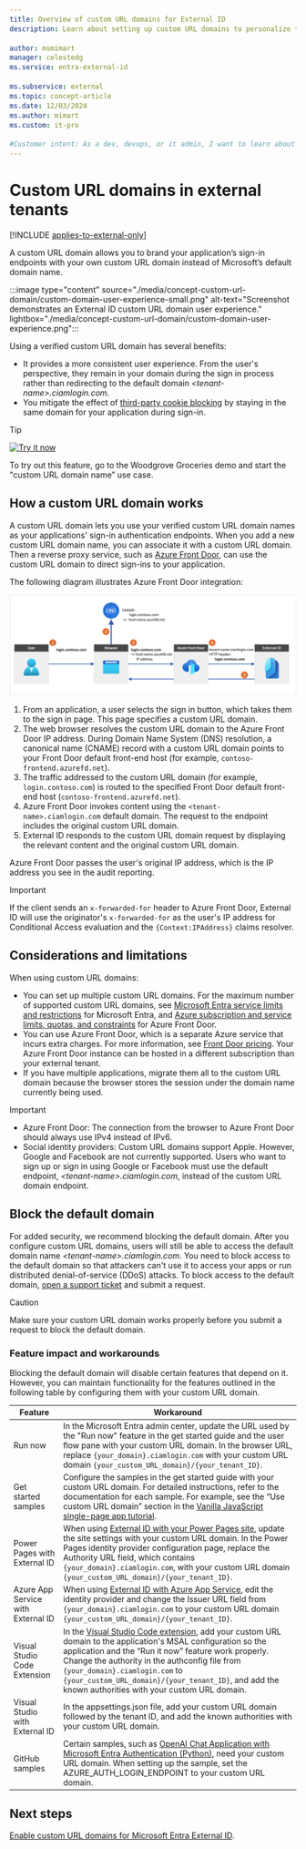 ```yaml
---
title: Overview of custom URL domains for External ID
description: Learn about setting up custom URL domains to personalize the authentication sign-in endpoints for the external customers and consumers of your app.
 
author: msmimart
manager: celestedg
ms.service: entra-external-id
 
ms.subservice: external
ms.topic: concept-article
ms.date: 12/03/2024
ms.author: mimart
ms.custom: it-pro

#Customer intent: As a dev, devops, or it admin, I want to learn about personalizing my application’s sign-in endpoints with my own branding or naming instead of Microsoft’s default domain name by using a custom URL domain.
---
```


# Custom URL domains in external tenants

[!INCLUDE [applies-to-external-only](../includes/applies-to-external-only.md)]

A custom URL domain allows you to brand your application’s sign-in endpoints with your own custom URL domain instead of Microsoft’s default domain name.

:::image type="content" source="./media/concept-custom-url-domain/custom-domain-user-experience-small.png" alt-text="Screenshot demonstrates an External ID custom URL domain user experience." lightbox="./media/concept-custom-url-domain/custom-domain-user-experience.png":::

Using a verified custom URL domain has several benefits:

- It provides a more consistent user experience. From the user's perspective, they remain in your domain during the sign in process rather than redirecting to the default domain *&lt;tenant-name&gt;.ciamlogin.com*.
- You mitigate the effect of [third-party cookie blocking](~/identity-platform/reference-third-party-cookies-spas.md) by staying in the same domain for your application during sign-in.

> [!TIP]
> [![Try it now](./media/common/try-it-now.png)](https://woodgrovedemo.com/#usecase=CustomDomain)
>
> To try out this feature, go to the Woodgrove Groceries demo and start the "custom URL domain name” use case.

## How a custom URL domain works

A custom URL domain lets you use your verified custom URL domain names as your applications' sign-in authentication endpoints. When you add a new custom URL domain name, you can associate it with a custom URL domain. Then a reverse proxy service, such as [Azure Front Door](https://azure.microsoft.com/services/frontdoor/), can use the custom URL domain to direct sign-ins to your application.

The following diagram illustrates Azure Front Door integration:

![Diagram showing Azure Front Door integration with External ID.](media/concept-custom-url-domain/custom-domain-network-flow.png)

1. From an application, a user selects the sign in button, which takes them to the sign in page. This page specifies a custom URL domain.
1. The web browser resolves the custom URL domain to the Azure Front Door IP address. During Domain Name System (DNS) resolution, a canonical name (CNAME) record with a custom URL domain points to your Front Door default front-end host (for example, `contoso-frontend.azurefd.net`).
1. The traffic addressed to the custom URL domain (for example, `login.contoso.com`) is routed to the specified Front Door default front-end host (`contoso-frontend.azurefd.net`).
1. Azure Front Door invokes content using the `<tenant-name>.ciamlogin.com` default domain. The request to the endpoint includes the original custom URL domain.
1. External ID responds to the custom URL domain request by displaying the relevant content and the original custom URL domain.

Azure Front Door passes the user's original IP address, which is the IP address you see in the audit reporting.

> [!IMPORTANT]
> If the client sends an `x-forwarded-for` header to Azure Front Door, External ID will use the originator's `x-forwarded-for` as the user's IP address for Conditional Access evaluation and the `{Context:IPAddress}` claims resolver.

## Considerations and limitations

When using custom URL domains:

- You can set up multiple custom URL domains. For the maximum number of supported custom URL domains, see [Microsoft Entra service limits and restrictions](~/identity/users/directory-service-limits-restrictions.md) for Microsoft Entra, and [Azure subscription and service limits, quotas, and constraints](/azure/azure-resource-manager/management/azure-subscription-service-limits#azure-front-door-classic-limits) for Azure Front Door.
- You can use Azure Front Door, which is a separate Azure service that incurs extra charges. For more information, see [Front Door pricing](https://azure.microsoft.com/pricing/details/frontdoor). Your Azure Front Door instance can be hosted in a different subscription than your external tenant.
- If you have multiple applications, migrate them all to the custom URL domain because the browser stores the session under the domain name currently being used.

> [!IMPORTANT]
>
>- Azure Front Door: The connection from the browser to Azure Front Door should always use IPv4 instead of IPv6.
>- Social identity providers: Custom URL domains support Apple. However, Google and Facebook are not currently supported. Users who want to sign up or sign in using Google or Facebook must use the default endpoint, *&lt;tenant-name&gt;.ciamlogin.com*, instead of the custom URL domain endpoint.

## Block the default domain

For added security, we recommend blocking the default domain. After you configure custom URL domains, users will still be able to access the default domain name *&lt;tenant-name&gt;.ciamlogin.com*. You need to block access to the default domain so that attackers can't use it to access your apps or run distributed denial-of-service (DDoS) attacks. To block access to the default domain, [open a support ticket](~/fundamentals/how-to-get-support.md) and submit a request.

> [!CAUTION]
> Make sure your custom URL domain works properly before you submit a request to block the default domain.

### Feature impact and workarounds

Blocking the default domain will disable certain features that depend on it. However, you can maintain functionality for the features outlined in the following table by configuring them with your custom URL domain.

|Feature  |Workaround  |
|---------|------------|
|Run now                  | In the Microsoft Entra admin center, update the URL used by the "Run now" feature in the get started guide and the user flow pane with your custom URL domain. In the browser URL, replace `{your_domain}.ciamlogin.com` with your custom URL domain `{your_custom_URL_domain}/{your_tenant_ID}`.         |
|Get started samples      |Configure the samples in the get started guide with your custom URL domain. For detailed instructions, refer to the documentation for each sample. For example, see the “Use custom URL domain” section in the [Vanilla JavaScript single-page app tutorial](tutorial-single-page-app-vanillajs-configure-authentication.md).         |
|Power Pages with External ID        |When using [External ID with your Power Pages site](/power-pages/security/authentication/entra-external-id), update the site settings with your custom URL domain. In the Power Pages identity provider configuration page, replace the Authority URL field, which contains `{your_domain}.ciamlogin.com`, with your custom URL domain `{your_custom_URL_domain}/{your_tenant_ID}`.         |
|Azure App Service with External ID  |When using [External ID with Azure App Service](/azure/app-service/scenario-secure-app-authentication-app-service), edit the identity provider and change the Issuer URL field from `{your_domain}.ciamlogin.com` to your custom URL domain `{your_custom_URL_domain}/{your_tenant_ID}`.         |
|Visual Studio Code Extension        |In the [Visual Studio Code extension](visual-studio-code-extension.md), add your custom URL domain to the application's MSAL configuration so the application and the “Run it now” feature work properly. Change the authority in the authconfig file from `{your_domain}.ciamlogin.com` to `{your_custom_URL_domain}/{your_tenant_ID}`, and add the known authorities with your custom URL domain.         |
|Visual Studio with External ID      |In the appsettings.json file, add your custom URL domain followed by the tenant ID, and add the known authorities with your custom URL domain.         |
|GitHub samples                      |Certain samples, such as [OpenAI Chat Application with Microsoft Entra Authentication (Python)](https://github.com/Azure-Samples/openai-chat-app-entra-auth-builtin/blob/main/README.md), need your custom URL domain. When setting up the sample, set the AZURE_AUTH_LOGIN_ENDPOINT to your custom URL domain.         |


## Next steps

[Enable custom URL domains for Microsoft Entra External ID](how-to-custom-url-domain.md).
